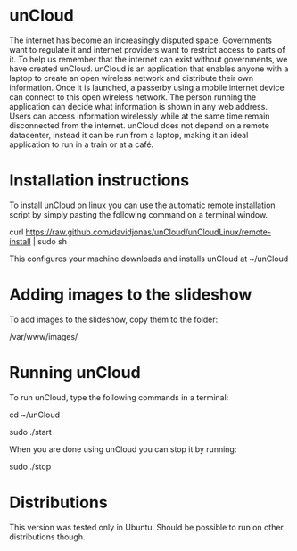 unCloud
=======

The internet has become an increasingly disputed space. Governments want to regulate it and internet providers want to restrict access to parts of it. To help us remember that the internet can exist without governments, we have created unCloud. unCloud is an application that enables anyone with a laptop to create an open wireless network and distribute their own information. Once it is launched, a passerby using a mobile internet device can connect to this open wireless network. The person running the application can decide what information is shown in any web address. Users can access information wirelessly while at the same time remain disconnected from the internet. unCloud does not depend on a remote datacenter, instead it can be run from a laptop, making it an ideal application to run in a train or at a café.

Installation instructions
=========================

To install unCloud on linux you can use the automatic remote installation script by simply pasting the following command on a terminal window.

curl https://raw.github.com/davidjonas/unCloud/unCloudLinux/remote-install | sudo sh


This configures your machine downloads and installs unCloud at ~/unCloud


Adding images to the slideshow
==============================

To add images to the slideshow, copy them to the folder:

/var/www/images/

Running unCloud
===============

To run unCloud, type the following commands in a terminal:


cd ~/unCloud

sudo ./start


When you are done using unCloud you can stop it by running:

sudo ./stop


Distributions
=============

This version was tested only in Ubuntu. Should be possible to run on other distributions though.
